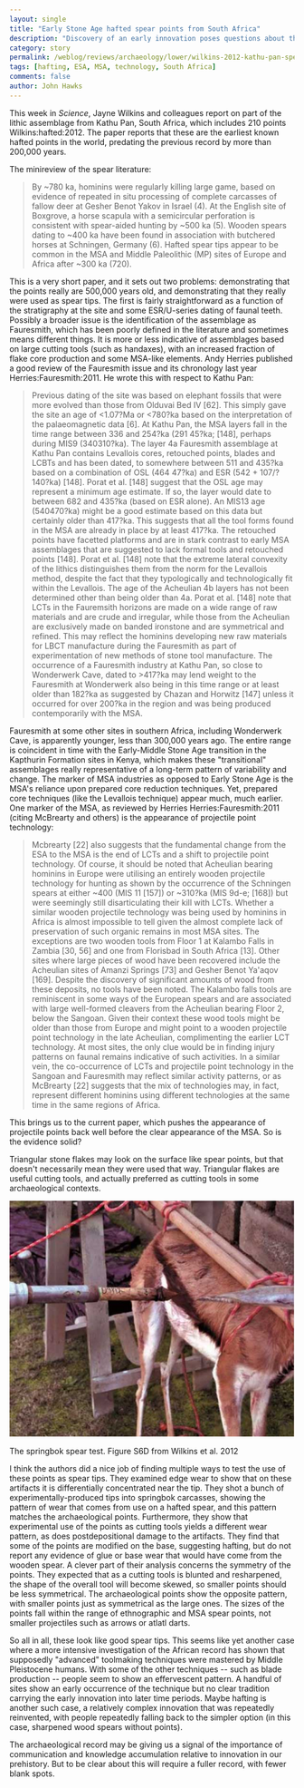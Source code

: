 ```yaml
---
layout: single 
title: "Early Stone Age hafted spear points from South Africa" 
description: "Discovery of an early innovation poses questions about the origins of the MSA" 
category: story
permalink: /weblog/reviews/archaeology/lower/wilkins-2012-kathu-pan-spear-points.html
tags: [hafting, ESA, MSA, technology, South Africa] 
comments: false 
author: John Hawks 
---
```



This week in <em>Science</em>, Jayne Wilkins and colleagues report on part of the lithic assemblage from Kathu Pan, South Africa, which includes 210 points <bib>Wilkins:hafted:2012</bib>. The paper reports that these are the earliest known hafted points in the world, predating the previous record by more than 200,000 years. 

The minireview of the spear literature:

<blockquote>By ~780 ka, hominins were regularly killing large game, based on evidence of repeated in situ processing of complete carcasses of fallow deer at Gesher Benot Yakov in Israel (4). At the English site of Boxgrove, a horse scapula with a semicircular perforation is consistent with spear-aided hunting by ~500 ka (5). Wooden spears dating to ~400 ka have been found in association with butchered horses at Schningen, Germany (6). Hafted spear tips appear to be common in the MSA and Middle Paleolithic (MP) sites of Europe and Africa after ~300 ka (720).</blockquote>

This is a very short paper, and it sets out two problems: demonstrating that the points really are 500,000 years old, and demonstrating that they really were used as spear tips. The first is fairly straightforward as a function of the stratigraphy at the site and some ESR/U-series dating of faunal teeth. Possibly a broader issue is the identification of the assemblage as Fauresmith, which has been poorly defined in the literature and sometimes means different things. It is more or less indicative of assemblages based on large cutting tools (such as handaxes), with an increased fraction of flake core production and some MSA-like elements. Andy Herries published a good review of the Fauresmith issue and its chronology last year <bib>Herries:Fauresmith:2011</bib>. He wrote this with respect to Kathu Pan: 

<blockquote>Previous dating of the site was based on elephant fossils that were more evolved than those from Olduvai Bed IV [62]. This simply gave the site an age of <1.07?Ma or <780?ka based on the interpretation of the palaeomagnetic data [6]. At Kathu Pan, the MSA layers fall in the time range between 336 and 254?ka (291  45?ka; [148], perhaps during MIS9 (340310?ka). The layer 4a Fauresmith assemblage at Kathu Pan contains Levallois cores, retouched points, blades and LCBTs and has been dated, to somewhere between 511 and 435?ka based on a combination of OSL (464  47?ka) and ESR (542 + 107/?140?ka) [148]. Porat et al. [148] suggest that the OSL age may represent a minimum age estimate. If so, the layer would date to between 682 and 435?ka (based on ESR alone). An MIS13 age (540470?ka) might be a good estimate based on this data but certainly older than 417?ka. This suggests that all the tool forms found in the MSA are already in place by at least 417?ka. The retouched points have facetted platforms and are in stark contrast to early MSA assemblages that are suggested to lack formal tools and retouched points [148]. Porat et al. [148] note that the extreme lateral convexity of the lithics distinguishes them from the norm for the Levallois method, despite the fact that they typologically and technologically fit within the Levallois. The age of the Acheulian 4b layers has not been determined other than being older than 4a. Porat et al. [148] note that LCTs in the Fauremsith horizons are made on a wide range of raw materials and are crude and irregular, while those from the Acheulian are exclusively made on banded ironstone and are symmetrical and refined. This may reflect the hominins developing new raw materials for LBCT manufacture during the Fauresmith as part of experimentation of new methods of stone tool manufacture. The occurrence of a Fauresmith industry at Kathu Pan, so close to Wonderwerk Cave, dated to >417?ka may lend weight to the Fauresmith at Wonderwerk also being in this time range or at least older than 182?ka as suggested by Chazan and Horwitz [147] unless it occurred for over 200?ka in the region and was being produced contemporarily with the MSA.</blockquote>

Fauresmith at some other sites in southern Africa, including Wonderwerk Cave, is apparently younger, less than 300,000 years ago. The entire range is coincident in time with the Early-Middle Stone Age transition in the Kapthurin Formation sites in Kenya, which makes these "transitional" assemblages really representative of a long-term pattern of variability and change. The marker of MSA industries as opposed to Early Stone Age is the MSA's reliance upon prepared core reduction techniques. Yet, prepared core techniques (like the Levallois technique) appear much, much earlier. One marker of the MSA, as reviewed by Herries <bib>Herries:Fauresmith:2011</bib> (citing McBrearty and others) is the appearance of projectile point technology: 

<blockquote>Mcbrearty [22] also suggests that the fundamental change from the ESA to the MSA is the end of LCTs and a shift to projectile point technology. Of course, it should be noted that Acheulian bearing hominins in Europe were utilising an entirely wooden projectile technology for hunting as shown by the occurrence of the Schningen spears at either ~400 (MIS 11 [157]) or ~310?ka (MIS 9d-e; [168]) but were seemingly still disarticulating their kill with LCTs. Whether a similar wooden projectile technology was being used by hominins in Africa is almost impossible to tell given the almost complete lack of preservation of such organic remains in most MSA sites. The exceptions are two wooden tools from Floor 1 at Kalambo Falls in Zambia [30, 56] and one from Florisbad in South Africa [13]. Other sites where large pieces of wood have been recovered include the Acheulian sites of Amanzi Springs [73] and Gesher Benot Ya'aqov [169]. Despite the discovery of significant amounts of wood from these deposits, no tools have been noted. The Kalambo falls tools are reminiscent in some ways of the European spears and are associated with large well-formed cleavers from the Acheulian bearing Floor 2, below the Sangoan. Given their context these wood tools might be older than those from Europe and might point to a wooden projectile point technology in the late Acheulian, complimenting the earlier LCT technology. At most sites, the only clue would be in finding injury patterns on faunal remains indicative of such activities. In a similar vein, the co-occurrence of LCTs and projectile point technology in the Sangoan and Fauresmith may reflect similar activity patterns, or as McBrearty [22] suggests that the mix of technologies may, in fact, represent different hominins using different technologies at the same time in the same regions of Africa.
</blockquote>

This brings us to the current paper, which pushes the appearance of projectile points back well before the clear appearance of the MSA. So is the evidence solid?

Triangular stone flakes may look on the surface like spear points, but that doesn't necessarily mean they were used that way. Triangular flakes are useful cutting tools, and actually preferred as cutting tools in some archaeological contexts. 

<div class="middle-picture">
<img src="/graphics/wilkins-springbok-spear-2012.jpg" alt="Springbok used in experimental archaeology" />
<p class="caption">The springbok spear test. Figure S6D from Wilkins et al. 2012</p>
</div>

I think the authors did a nice job of finding multiple ways to test the use of these points as spear tips. They examined edge wear to show that on these artifacts it is differentially concentrated near the tip. They shot a bunch of experimentally-produced tips into springbok carcasses, showing the pattern of wear that comes from use on a hafted spear, and this pattern matches the archaeological points. Furthermore, they show that experimental use of the points as cutting tools yields a different wear pattern, as does postdepositional damage to the artifacts. They find that some of the points are modified on the base, suggesting hafting, but do not report any evidence of glue or base wear that would have come from the wooden spear. A clever part of their analysis concerns the symmetry of the points. They expected that as a cutting tools is blunted and resharpened, the shape of the overall tool will become skewed, so smaller points should be less symmetrical. The archaeological points show the opposite pattern, with smaller points just as symmetrical as the large ones. The sizes of the points fall within the range of ethnographic and MSA spear points, not smaller projectiles such as arrows or atlatl darts.  

So all in all, these look like good spear tips. This seems like yet another case where a more intensive investigation of the African record has shown that supposedly "advanced" toolmaking techniques were mastered by Middle Pleistocene humans. With some of the other techniques -- such as blade production -- people seem to show an effervescent pattern. A handful of sites show an early occurrence of the technique but no clear tradition carrying the early innovation into later time periods. Maybe hafting is another such case, a relatively complex innovation that was repeatedly reinvented, with people repeatedly falling back to the simpler option (in this case, sharpened wood spears without points). 

The archaeological record may be giving us a signal of the importance of communication and knowledge accumulation relative to innovation in our prehistory. But to be clear about this will require a fuller record, with fewer blank spots. 

